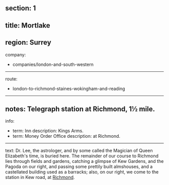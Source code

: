 section: 1
----
title: Mortlake
----
region: Surrey
----
company:
- companies/london-and-south-western
----
route:
- london-to-richmond-staines-wokingham-and-reading
----
notes: Telegraph station at Richmond, 1½ mile.
----
info:
- term: Inn
  description: Kings Arms.
- term: Money Order Office
  description: at Richmond.
----
text: Dr. Lee, the astrologer, and by some called the Magician of Queen Elizabeth's time, is buried here. The remainder of our course to Richmond lies through fields and gardens, catching a glimpse of Kew Gardens, and the Pagoda on our right, and passing some prettily built almshouses, and a castellated building used as a barracks; also, on our right, we come to the station in Kew road, at [Richmond](/stations/richmond).
